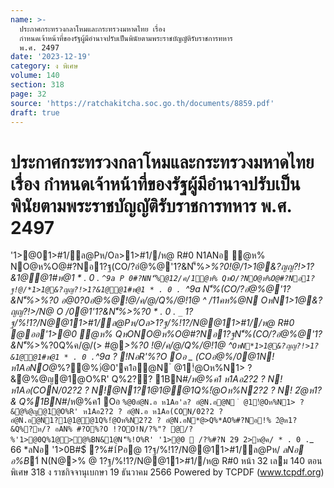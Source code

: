 ```yaml
---
name: >-
  ประกาศกระทรวงกลาโหมและกระทรวงมหาดไทย เรื่อง
  กำหนดเจ้าหน้าที่ของรัฐผู้มีอำนาจปรับเป็นพินัยตามพระราชบัญญัติรับราชการทหาร
  พ.ศ. 2497
date: '2023-12-19'
category: ง พิเศษ
volume: 140
section: 318
page: 32
source: 'https://ratchakitcha.soc.go.th/documents/8859.pdf'
draft: true
---
```


# ประกาศกระทรวงกลาโหมและกระทรวงมหาดไทย เรื่อง กำหนดเจ้าหน้าที่ของรัฐผู้มีอำนาจปรับเป็นพินัยตามพระราชบัญญัติรับราชการทหาร พ.ศ. 2497

'1>@01>#1/ล@Pห/Oล>1>#1//ห@ R#0 N1ANอ ํ@ห% NO@ห%O@#?Nอ1?ฐ(CO/?อํ@%@'1?&N'็%*>%?0!@/*1>1@&?ญญ?!>1?&1@@1#ห@1 * . 0 . `^9a P 0#?NN'็%@12/ค/1ํ@ห% QหO/?NO@ห%O@#?Nอ1?ฐ!@/*1>1@&?ญญ?!>1?&1@@1#ห@1 * . 0 . `^9a N'็%(CO/?อํ@%@'1?&N'็%*>%?0 อ@0?0อํ@%@!@/ค/@/Q%/@!1@ _^ /11คห%@N OหN*1>1@&?ญญ?!>/N@ O /0@1'1?&N'็%*>%?0 * . 0 . `_`_ 1?ฐ/%!1?/N@@11>#1/ล@Pห/Oล>1?ฐ/%!1?/N@@11>#1//ห@ R#0 @ออ'1>@0 ํ@ห% QหONO@ห%O@#?Nอ1?ฐN'็%(CO/?อํ@%@'1?&N'็%*>%?0Q%ค/@/(> #@*>%?0 !@/ค/@/Q%/@!1@ ^` OหN*1>1@&?ญญ?!>1?&1@@1#ห@1 * . 0 . `^9a ? !NอR'%?O Oอ _ (COอํ@%/0@1N! ห1AอNO@*%?@%)่@0'ค1อ@N ํ @1!ํ@Oห%N1> ? &ํ@%@ญ@1@O%R' Q%2?? 1BN#*/ห@%ค1 ห1Aอ2?2 ? N! ห1Aอ(CON/02?2 ? N!@N1?1@1@@1Q%!ํ@Oห%N2?2 ? N! 2ํ@ห1?& Q%1BN#*/ห@%ค1 Oอ ` %@0อํ@N.อ ห1Aอ'ล? อํ@N.อ@N ํ @1!ํ@Oห%N1> ? &ํ@%@ญ@1@O%R' ห1Aอ2?2 ? อํ@N.อ ห1Aอ(CON/02?2 ? อํ@N.อ@N1?1@1@@1Q%!ํ@Oห%N2?2 ? อํ@N.อN*@>Q%*AO%#?Nอ!% 2ํ@ห1?&Q%?ห/? อAN% #?O%?O !?OO!N/?%"? @/?%'1>@0Q%1@>@%BN&1@N'็%!O%R' '1>@0  /?%#?N 29 2>ห@ค/ * . 0 . `_ 66 *ลNอ '1>0B#$์ ?%#1์Pอ@ 1?ฐ/%!1?/N@@11>#1/ล@Pห/ *ลNอ อ%B*1์ N(N@>% @ 1?ฐ/%!1?/N@@11>#1//ห@ R#0 หน้า 32 เลม 140 ตอนพิเศษ 318 ง ราชกิจจานุเบกษา 19 ธันวาคม 2566 Powered by TCPDF (www.tcpdf.org)
